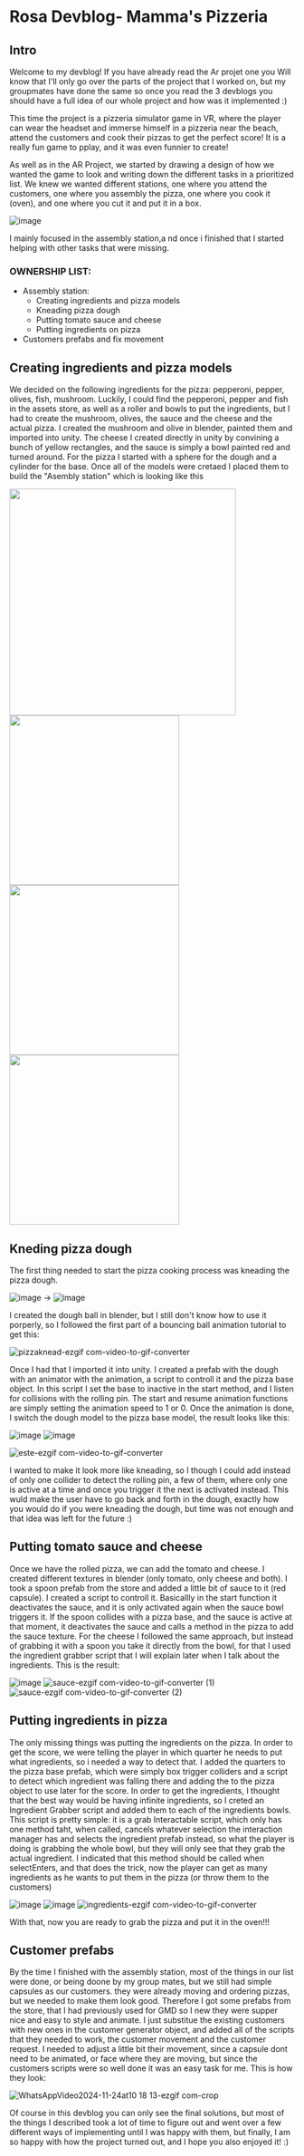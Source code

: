 # Rosa Devblog- Mamma's Pizzeria

## Intro

Welcome to my devblog! If you have already read the Ar projet one you Will know that I'll only go over the parts of the project that I worked on, but my groupmates have done the same so once you read the 3 devblogs you should have a full idea of our whole project and how was it implemented :)

This time the project is a pizzeria simulator game in VR, where the player can wear the headset and immerse himself in a pizzeria near the beach, attend the customers and cook their pizzas to get the perfect score! It is a really fun game to pplay, and it was even funnier to create!

As well as in the AR Project, we started by drawing a design of how we wanted the game to look and writing down the different tasks in a prioritized list. We knew we wanted different stations, one where you attend the customers, one where you assembly the pizza, one where you cook it (oven), and one where you cut it and put it in a box.

![image](https://github.com/user-attachments/assets/b7562a10-fc47-4601-8ef9-a6a436463a9b)

I mainly focused in the assembly station,a nd once i finished that I started helping with other tasks that were missing.

### OWNERSHIP LIST:
- Assembly station:
  - Creating ingredients and pizza models
  - Kneading pizza dough
  - Putting tomato sauce and cheese
  - Putting ingredients on pizza
- Customers prefabs and fix movement

## Creating ingredients and pizza models

We decided on the following ingredients for the pizza: pepperoni, pepper, olives, fish, mushroom. Luckily, I could find the pepperoni, pepper and fish in the assets store, as well as a roller and bowls to put the ingredients, but I had to create the mushroom, olives, the sauce and the cheese and the actual pizza. I created the mushroom and olive in blender, painted them and imported into unity. The cheese I created directly in unity by convining a bunch of yellow rectangles, and the sauce is simply a bowl painted red and turned around. For the pizza I started with a sphere for the dough and a cylinder for the base. Once all of the models were cretaed I placed them to build the "Asembly station" which is looking like this

<img src="https://github.com/user-attachments/assets/6df25fda-c7c3-419a-b528-e0e5deceee18" width="400"/>
<img src="https://github.com/user-attachments/assets/6c14f3ef-fbb8-41c1-9a67-2260501fff2f" width="300"/>
<img src="https://github.com/user-attachments/assets/01c494a4-3753-4c60-ac3d-472e87095546" width="300"/>
<img src="https://github.com/user-attachments/assets/ed328a7a-bfd0-438e-bac2-30f2d5640cc7" width="300"/>

## Kneding pizza dough

The first thing needed to start the pizza cooking process was kneading the pizza dough.

![image](https://github.com/user-attachments/assets/acc44ba6-f477-4772-8610-46e0b99b43d3) ->
![image](https://github.com/user-attachments/assets/72d91341-2d44-4806-98bf-125de890fee3)

I created the dough ball in blender, but I still don't know how to use it porperly, so I followed the first part of a bouncing ball animation tutorial to get this:

![pizzaknead-ezgif com-video-to-gif-converter](https://github.com/user-attachments/assets/968cf9bd-8c86-4bba-8015-835bba86fb25)


Once I had that I imported it into unity. I created a prefab with the dough with an animator with the animation, a script to controll it and the pizza base object. In this script I set the base to inactive in the start method, and I listen for collisions with the rolling pin. The start and resume animation functions are simply setting the animation speed to 1 or 0. Once the animation is done, I switch the dough model to the pizza base model, the result looks like this:

![image](https://github.com/user-attachments/assets/cf294213-d67a-4ed9-a4c6-f48cb4642fe5)
![image](https://github.com/user-attachments/assets/1ee53b37-7da7-4527-a1c4-fefd30e742fc)

![este-ezgif com-video-to-gif-converter](https://github.com/user-attachments/assets/b2c2c86e-fc87-484d-9f36-bb956c29582c)

I wanted to make it look more like kneading, so I though I could add instead of only one collider to detect the rolling pin, a few of them, where only one is active at a time and once you trigger it the next is activated instead. This wuld make the user have to go back and forth in the dough, exactly how you would do if you were kneading the dough, but time was not enough and that idea was left for the future :)

## Putting tomato sauce and cheese

Once we have the rolled pizza, we can add the tomato and cheese. I created different textures in blender (only tomato, only cheese and both).
I took a spoon prefab from the store and added a little bit of sauce to it (red capsule). I created a script to controll it. Basicallly in the start function it deactivates the sauce, and it is only activated again when the sauce bowl triggers it. If the spoon collides with a pizza base, and the sauce is active at that moment, it deactivates the sauce and calls a method in the pizza to add the sauce texture. For the cheese I followed the same approach, but instead of grabbing it with a spoon you take it directly from the bowl, for that I used the ingredient grabber script that I will explain later when I talk about the ingredients. This is the result: 

![image](https://github.com/user-attachments/assets/664c90b8-69a1-4202-a4fe-dbdd2f37ac52)
![sauce-ezgif com-video-to-gif-converter (1)](https://github.com/user-attachments/assets/4972216d-c7ad-4758-bca3-3677028c65d5)
![sauce-ezgif com-video-to-gif-converter (2)](https://github.com/user-attachments/assets/059aadc6-6698-49d9-9294-ef52a3ebdb09)

## Putting ingredients in pizza

The only missing things was putting the ingredients on the pizza. In order to get the score, we were telling the player in which quarter he needs to put what ingredients, so i needed a way to detect that. I added the quarters to the pizza base prefab, which were simply box trigger colliders and a script to detect which ingredient was falling there and adding the to the pizza object to use later for the score.
 In order to get the ingredients, I thought that the best way would be having infinite ingredients, so I creted an Ingredient Grabber script and added them to each of the ingredients bowls. This script is pretty simple: it is a grab Interactable script, which only has one method taht, when called, cancels whatever selection the interaction manager has and selects the ingredient prefab instead, so what the player is doing is grabbing the whole bowl, but they will only see that they grab the actual ingredient. I indicated that this method should be called when selectEnters, and that does the trick, now the player can get as many ingredients as he wants to put them in the pizza (or throw them to the customers)

![image](https://github.com/user-attachments/assets/1cdce788-e981-48f8-8e46-f2197dd19d09)
![image](https://github.com/user-attachments/assets/43ccd375-4602-4f84-b73e-4f07529d809c)
![ingredients-ezgif com-video-to-gif-converter](https://github.com/user-attachments/assets/84c3d299-8db8-4821-b2a5-36dc95d881ec)

With that, now you are ready to grab the pizza and put it in the oven!!!

## Customer prefabs

By the time I finished with the assembly station, most of the things in our list were done, or being doone by my group mates, but we still had simple capsules as our customers. they were already moving and ordering pizzas, but we needed to make them look good.
Therefore I got some prefabs from the store, that I had previously used for GMD so I new they were supper nice and easy to style and animate. 
I just substitue the existing customers with new ones in the customer generator object, and added all of the scripts that they needed to work, the customer movement and the customer request. I needed to adjust a little bit their movement, since a capsule dont need to be animated, or face where they are moving, but since the customers scripts were so well done it was an easy task for me. This is how they look:

![WhatsAppVideo2024-11-24at10 18 13-ezgif com-crop](https://github.com/user-attachments/assets/9225fa24-8f5f-49c5-bc42-222a2a935da1)

Of course in this devblog you can only see the final solutions, but most of the things I described took a lot of time to figure out and went over a few different ways of implementing until I was happy with them, but finally, I am so happy with how the project turned out, and I hope you also enjoyed it! :)






